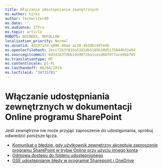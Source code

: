 ```yaml
---
title: Włączanie udostępniania zewnętrznych
ms.author: kirks
author: Techwriter40
ms.date: ''
ms.audience: ITPro
ms.topic: article
ROBOTS: NOINDEX, NOFOLLOW
localization_priority: Normal
ms.assetid: 4d197afd-e806-40ad-ac20-4b10bc497edb
ms.openlocfilehash: 2ecc72b3f01ba5191db5185b10d5175844b32e64
ms.sourcegitcommit: 6d341637dbb14e90726a1ce1d68f077ace9bb765
ms.translationtype: MT
ms.contentlocale: pl-PL
ms.lasthandoff: 06/04/2019
ms.locfileid: "34715781"
---
```

# <a name="enable-external-sharing-in-sharepoint-online"></a>Włączanie udostępniania zewnętrznych w dokumentacji Online programu SharePoint

<p>Jeśli zewnętrzne nie może przyjąć zaproszenie do udostępniania, spróbuj odwiedzić poniższe łącza.</p> <ul> <li style="font-weight: 400;"><a href="https://support.office.com/en-us/article/Error-message-when-an-external-user-accepts-a-SharePoint-Online-invitation-by-using-another-account-f0d34413-ea7c-42c7-a485-c4e5d421e5f0">Komunikat o błędzie, gdy użytkownik zewnętrzny akceptuje zaproszenie programu SharePoint w trybie Online przy użyciu innego konta</a></li> <li style="font-weight: 400;"><a href="https://support.office.com/client/d678b57a-53ad-4414-9423-d8726a0c532f">Odmowa dostępu do folderu udostępnionego</a></li> <li style="font-weight: 400;"><a href="https://docs.microsoft.com/en-us/sharepoint/sharepoint-onedrive-error-message">OSE udostępnianie błędy w programie Sharepoint i OneDrive</a></li> </ul>

